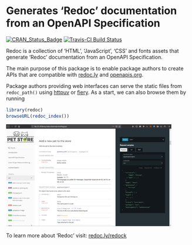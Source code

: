 Generates ‘Redoc’ documentation from an OpenAPI Specification
================

[![CRAN\_Status\_Badge](https://www.r-pkg.org/badges/version/redoc)](https://cran.r-project.org/package=redoc)
[![Travis-CI Build Status](https://travis-ci.org/meztez/redoc.svg?branch=master)](https://travis-ci.org/meztez/redoc)

Redoc is a collection of ‘HTML’, ‘JavaScript’, ‘CSS’ and fonts assets that generate ‘Redoc’ documentation from an OpenAPI Specification.

The main purpose of this package is to enable package authors to create APIs that are compatible with  [redoc.ly](https://redoc.ly/redoc/) and [openapis.org](https://www.openapis.org/).

Package authors providing web interfaces can serve the static files from `redoc_path()` using [httpuv](https://github.com/rstudio/httpuv) or [fiery](https://github.com/thomasp85/fiery). As a start, we can also browse them by running

```r
library(redoc)
browseURL(redoc_index())
```

<img src="tools/readme/browse_redoc.png" width=450 />

To learn more about ‘Redoc’ visit: [redoc.ly/redock](https://redoc.ly/redoc/)
